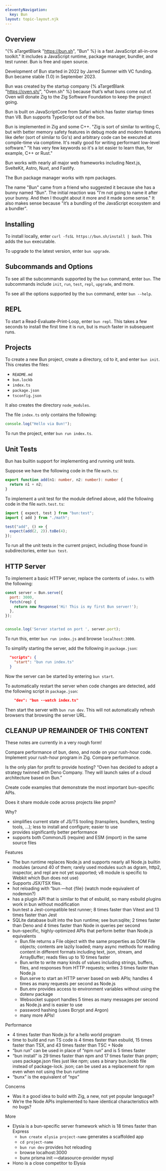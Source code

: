 ```yaml
---
eleventyNavigation:
  key: Bun
layout: topic-layout.njk
---
```


## Overview

"{% aTargetBlank "https://bun.sh", "Bun" %} is a fast JavaScript all-in-one toolkit."
It includes a JavaScript runtime, package manager, bundler, and test runner.
Bun is free and open source.

Development of Bun started in 2022 by Jarred Sumner with VC funding.
Bun became stable (1.0) in September 2023.

Bun was created by the startup company
{% aTargetBlank "https://oven.sh/", "Oven.sh" %}
because that’s what buns come out of.
Oven will donate Zig to the Zig Software Foundation to keep the project going.

Bun is built on JavaScriptCore from Safari
which has faster startup times than V8.
Bun supports TypeScript out of the box.

Bun is implemented in Zig and some C++.
"Zig is sort of similar to writing C, but with better memory safety features
in debug mode and modern features like defer (sort of similar to Go's)
and arbitrary code can be executed at compile-time via comptime.
It's really good for writing performant low-level software."
"It has very few keywords so it's a lot easier to learn than,
for example, C++ or Rust."

Bun works with nearly all major web frameworks including
Next.js, SvelteKit, Astro, Nuxt, and Fastify.

The Bun package manager works with npm packages.

The name "Bun" came from a friend who suggested it
because she has a bunny named "Bun".
The initial reaction was "I'm not going to name it after your bunny.
And then I thought about it more and it made some sense."
It also makes sense because
"it’s a bundling of the JavaScript ecosystem and a bundler".

## Installing

To install locally, enter `curl -fsSL https://bun.sh/install | bash`.
This adds the `bun` executable.

To upgrade to the latest version, enter `bun upgrade`.

## Subcommands and Options

To see all the subcommands supported by the `bun` command, enter `bun`.
The subcommands include `init`, `run`, `test`, `repl`, `upgrade`, and more.

To see all the options supported by the `bun` command, enter `bun --help`.

## REPL

To start a Read-Evaluate-Print-Loop, enter `bun repl`.
This takes a few seconds to install the first time it is run,
but is much faster in subsequent runs.

## Projects

To create a new Bun project, create a directory, cd to it, and enter `bun init`.
This creates the files:

- `README.md`
- `bun.lockb`
- `index.ts`
- `package.json`
- `tsconfig.json`

It also creates the directory `node_modules`.

The file `index.ts` only contains the following:

```js
console.log("Hello via Bun!");
```

To run the project, enter `bun run index.ts`.

## Unit Tests

Bun has builtin support for implementing and running unit tests.

Suppose we have the following code in the file `math.ts`:

```ts
export function add(n1: number, n2: number): number {
  return n1 + n2;
}
```

To implement a unit test for the module defined above,
add the following code in the file `math.test.ts`:

```ts
import { expect, test } from "bun:test";
import { add } from "./math";

test("add", () => {
  expect(add(2, 2)).toBe(4);
});
```

To run all the unit tests in the current project,
including those found in subdirectories, enter `bun test`.

## HTTP Server

To implement a basic HTTP server,
replace the contents of `index.ts` with the following:

```js
const server = Bun.serve({
  port: 3000,
  fetch(req) {
    return new Response('Hi! This is my first Bun server!');
  },
});


console.log('Server started on port ', server.port);
```

To run this, enter `bun run index.js` and browse `localhost:3000`.

To simplify starting the server, add the following in `package.json`:

```json
  "scripts": {
    "start": "bun run index.ts"
  }
```

Now the server can be started by entering `bun start`.

To automatically restart the server when code changes are detected,
add the following script in `package.json`:

```json
    "dev": "bun --watch index.ts"
```

Then start the server with `bun run dev`.
This will not automatically refresh browsers that browsing the server URL.

## CLEANUP UP REMAINDER OF THIS CONTENT

These notes are currently in a very rough form!

Compare performance of bun, deno, and node on your rush-hour code. Implement your rush-hour program in Zig. Compare performance.

Is the only plan for profit to provide hosting?
“Oven has decided to adopt a strategy twinned with Deno Company. They will launch sales of a cloud architecture based on Bun.”

Create code examples that demonstrate the most important bun-specific APIs.

Does it share module code across projects like pnpm?

Why?

- simplifies current state of JS/TS tooling (transpilers, bundlers, testing tools, …); less to install and configure; easier to use
- provides significantly better performance
- supports both CommonJS (require) and ESM (import) in the same source files

Features

- The bun runtime replaces Node.js and supports nearly all Node.js builtin modules (around 40 of them; rarely used modules such as dgram, http2, inspector, and repl are not yet supported; v8 module is specific to Webkit which Bun does not use)
- Supports JSX/TSX files.
- hot reloading with “bun —hot {file} (watch mode equivalent of nodemon?)
- has a plugin API that is similar to that of esbuild, so many esbuild plugins work in bun without modification
- bun:test a Jest-compatible test runner; 8 times faster than Vitest and 13 times faster than Jest
- SQLite database built into the bun runtime; see bun:sqlite; 2 times faster than Deno and 4 times faster than Node in queries per second
- bun-specific, highly-optimized APIs that perform better than Node.js equivalents
  - Bun.file returns a File object with the same properties as DOM File objects; contents are lazily loaded; many async methods for reading content in different formats including text, json, stream, and ArrayBuffer; reads files up to 10 times faster
  - Bun.write to write many kinds of values including strings, buffers, files, and responses from HTTP requests; writes 3 times faster than Node.js
  - Bun.serve to start an HTTP server based on web APIs; handles 4 times as many requests per second as Node.js
  - Bun.env provides access to environment variables without using the dotenv package
  - Websocket support handles 5 times as many messages per second as Node.js and is easier to use
  - password hashing (uses Bcrypt and Argon)
  - many more APIs!

Performance

- 4 times faster than Node.js for a hello world program
- time to build and run TS code is 4 times faster than esbuild, 15 times faster than TSX, and 43 times faster than TSC + Node
- “bun run” can be used in place of “npm run” and is 5 times faster
- “bun install” is 29 times faster than npm and 17 times faster than pnpm; uses package.json files just like npm; uses a binary bun.lockb file instead of package-lock. json; can be used as a replacement for npm even when not using the bun runtime
- “bunx” is the equivalent of “npx”

Concerns

- Was it a good idea to build with Zig, a new, not yet popular language?
- We’re the Node APIs implemented to have identical characteristics with no bugs?

More

- Elysia is a bun-specific server framework which is 18 times faster than Express
  - `bun create elysia project-name` generates a scaffolded app
  - `cd project-name`
  - `bun run dev` provides hot reloading
  - browse localhost:3000
  - bunx prisma init —datasource-provider mysql
- Hono is a close competitor to Elysia
